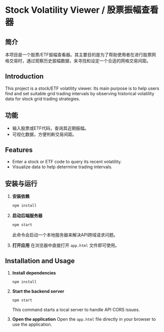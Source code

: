 # Stock Volatility Viewer / 股票振幅查看器

## 简介

本项目是一个股票/ETF振幅查看器。其主要目的是为了帮助使用者在进行股票网格交易时，通过观察历史振幅数据，来寻找和设定一个合适的网格交易间距。

## Introduction

This project is a stock/ETF volatility viewer. Its main purpose is to help users find and set suitable grid trading intervals by observing historical volatility data for stock grid trading strategies.

## 功能
*   输入股票或ETF代码，查询其近期振幅。
*   可视化数据，方便判断交易间距。

## Features
*   Enter a stock or ETF code to query its recent volatility.
*   Visualize data to help determine trading intervals.

## 安装与运行

1.  **安装依赖**
    ```bash
    npm install
    ```

2.  **启动后端服务器**
    ```bash
    npm start
    ```
    此命令会启动一个本地服务器来解决API跨域请求问题。

3.  **打开应用**
    在浏览器中直接打开 `app.html` 文件即可使用。

## Installation and Usage

1.  **Install dependencies**
    ```bash
    npm install
    ```

2.  **Start the backend server**
    ```bash
    npm start
    ```
    This command starts a local server to handle API CORS issues.

3.  **Open the application**
    Open the `app.html` file directly in your browser to use the application.
